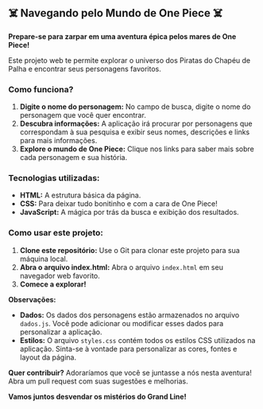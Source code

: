
## ‍☠️ Navegando pelo Mundo de One Piece ‍☠️

**Prepare-se para zarpar em uma aventura épica pelos mares de One Piece!** 

Este projeto web te permite explorar o universo dos Piratas do Chapéu de Palha e encontrar seus personagens favoritos. 

### Como funciona? 
1. **Digite o nome do personagem:** No campo de busca, digite o nome do personagem que você quer encontrar.
2. **Descubra informações:** A aplicação irá procurar por personagens que correspondam à sua pesquisa e exibir seus nomes, descrições e links para mais informações.
3. **Explore o mundo de One Piece:** Clique nos links para saber mais sobre cada personagem e sua história.

### Tecnologias utilizadas:
* **HTML:** A estrutura básica da página.
* **CSS:** Para deixar tudo bonitinho e com a cara de One Piece! 
* **JavaScript:** A mágica por trás da busca e exibição dos resultados.

### Como usar este projeto:
1. **Clone este repositório:** Use o Git para clonar este projeto para sua máquina local.
2. **Abra o arquivo index.html:** Abra o arquivo `index.html` em seu navegador web favorito.
3. **Comece a explorar!** 

**Observações:**
* **Dados:** Os dados dos personagens estão armazenados no arquivo `dados.js`. Você pode adicionar ou modificar esses dados para personalizar a aplicação.
* **Estilos:** O arquivo `styles.css` contém todos os estilos CSS utilizados na aplicação. Sinta-se à vontade para personalizar as cores, fontes e layout da página.

**Quer contribuir?** 
Adoraríamos que você se juntasse a nós nesta aventura! Abra um pull request com suas sugestões e melhorias. 

**Vamos juntos desvendar os mistérios do Grand Line!** ️






